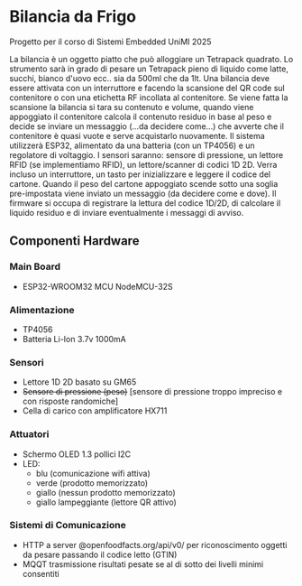 # Bilancia da Frigo
Progetto per il corso di Sistemi Embedded UniMI 2025

La bilancia è un oggetto piatto che può alloggiare un Tetrapack  quadrato. Lo strumento sarà in grado di pesare un Tetrapack pieno di liquido come latte, succhi, bianco d'uovo ecc.. sia da 500ml che da 1lt. Una bilancia deve essere attivata con un interruttore e facendo la scansione del QR code sul contenitore o con una etichetta RF incollata al contenitore. Se viene fatta la scansione la bilancia si tara su contenuto e volume, quando viene appoggiato il contenitore calcola il contenuto residuo in base al peso e decide se inviare un messaggio (...da decidere come...) che avverte che il contenitore è quasi vuote e serve acquistarlo nuovamente. Il sistema utilizzerà ESP32, alimentato da una batteria (con un TP4056) e un regolatore di voltaggio. I sensori saranno: sensore di pressione, un lettore RFID (se implementiamo RFID), un lettore/scanner di codici 1D 2D. Verra incluso un interruttore, un tasto per inizializzare e leggere il codice del cartone. Quando il peso del cartone appoggiato scende sotto una soglia pre-impostata viene inviato un messaggio (da decidere come e dove). Il firmware si occupa di registrare la lettura del codice 1D/2D, di calcolare il liquido residuo e di inviare eventualmente i messaggi di avviso.

## Componenti Hardware

### Main Board
- ESP32-WROOM32  MCU NodeMCU-32S
### Alimentazione
- TP4056
- Batteria Li-Ion 3.7v 1000mA
### Sensori
- Lettore 1D 2D basato su GM65
- ~~Sensore di pressione (peso)~~ [sensore di pressione troppo impreciso e con risposte randomiche]
- Cella di carico con amplificatore HX711
### Attuatori 
- Schermo OLED 1.3 pollici I2C
- LED:
  - blu (comunicazione wifi attiva)
  - verde (prodotto memorizzato)
  - giallo (nessun prodotto memorizzato)
  - giallo lampeggiante (lettore QR attivo)
### Sistemi di Comunicazione
- HTTP a server @openfoodfacts.org/api/v0/ per riconoscimento oggetti da pesare passando il codice letto (GTIN)
- MQQT trasmissione risultati pesate se al di sotto dei livelli minimi consentiti
